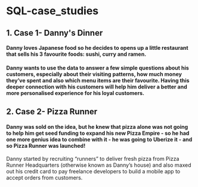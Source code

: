 # SQL-case_studies

## 1. Case 1- Danny's Dinner
#### Danny loves Japanese food so he decides to opens up a little restaurant that sells his 3 favourite foods: sushi, curry and ramen.
#### Danny wants to use the data to answer a few simple questions about his customers, especially about their visiting patterns, how much money they’ve spent and also  which menu items are their favourite. Having this deeper connection with his customers will help him deliver a better and more personalised experience for his loyal customers.






## 2. Case 2- Pizza Runner
#### Danny was sold on the idea, but he knew that pizza alone was not going to help him get seed funding to expand his new Pizza Empire - so he had one more genius idea to combine with it - he was going to Uberize it - and so Pizza Runner was launched!
Danny started by recruiting “runners” to deliver fresh pizza from Pizza Runner Headquarters (otherwise known as Danny’s house) and also maxed out his credit card to pay freelance developers to build a mobile app to accept orders from customers.
